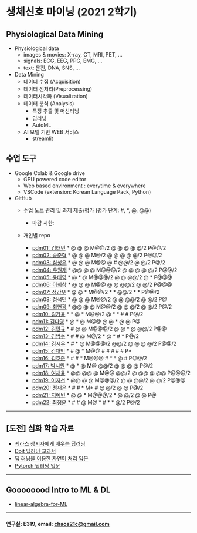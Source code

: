 # 생체신호 마이닝 (2021 2학기)

## Physiological Data Mining
* Physiological data
  - images & movies: X-ray, CT, MRI, PET, ...
  - signals: ECG, EEG, PPG, EMG, ...
  - text: 문진, DNA, SNS, ...
* Data Mining
  - 데이터 수집 (Acquisition)
  - 데이터 전처리(Preprocessing)
  - 데이터시각화 (Visualization)
  - 데이터 분석 (Analysis)
    * 특징 추출 및 머신러닝
    * 딥러닝
    * AutoML
  - AI 모델 기반 WEB 서비스
    * streamlit
    
## 수업 도구
* Google Colab & Google drive
  - GPU powered code editor
  - Web based environment : everytime & everywhere
  - VSCode (extension: Korean Language Pack, Python)
* GitHub
  - 수업 노트 관리 및 과제 제출/평가 (평가 단계: #, *, @, @@)
    * 마감 시한: 
    
  - 개인별 repo  
    * [pdm01: 김태민](https://github.com/KTM001/PDM01) * @ @ @ M@@/2 @ @ @ @ @/2 P@@/2
    * [pdm02: 송준혁](https://github.com/916jun/pdm02) * @ @ @ M@/2 @ @ @ @ @/2 P@@/2
    * [pdm03: 심성우](https://github.com/pdm03/pdm03) * @ @ @ M@@ @ # @@/2 @ @/2 P@/2
    * [pdm04: 우원재](https://github.com/SALRIGO/pdm04) * @@ @ @ M@@@/2 @ @ @ @ @/2 P@@/2
    * [pdm05: 윤태영](https://github.com/xodud5654/PDM05) * @ * @ M@@@/2 @ @ @@/2 @ * P@@@
    * [pdm06: 이희창](https://github.com/Hee0305/PDM06) * @ @ @ M@@ @ @ @@/2 @ @/2 P@@@
    * [pdm07: 정강우](https://github.com/junggangwo/pdm07) * @ @ * M@@/2 * * @@/2 * * P@@/2
    * [pdm08: 정석민](https://github.com/seokmin1/PDM08) * @ @ @ M@@/2 @ @ @@/2 @ @/2 P@
    * [pdm09: 최현광](https://github.com/choihyungwang/pdm09) * @@ @ @ M@@/2 @ @ @/2 @ @/2 P@/2
    * [pdm10: 김가윤](https://github.com/20193253/pdm10) * * @ * M@@/2 @ * * # # P@/2
    * [pdm11: 김다영](https://github.com/dayeong918/pdm011) * @ * @ M@@ @ @ * @ @ P@
    * [pdm12: 김민규](https://github.com/Skystar728/pdm12) * # @ @ M@@@/2 @ @ * @ @@/2 P@@
    * [pdm13: 김범수](https://github.com/bum3632/pdm13) * # # @ M@/2 * @ * # * P@/2
    * [pdm14: 김시우](https://github.com/loosiu/pdm14) * # * @ M@@@/2 @@/2 @ @ @ @/2 P@@/2
    * [pdm15: 김재익](https://github.com/kim0129s/pdm15) * # @ * M@@ # # # # # P*
    * [pdm16: 김호준](https://github.com/hojoooon/PDM16) * # # * M@@@ # * * @ # P@@/2
    * [pdm17: 박시원](https://github.com/w2j1y12/pdm17) * @ * @ M@ @@/2 @ @ @ @ P@/2
    * [pdm18: 여채윤](https://github.com/ducodbs0516/pdm18) * @@ @@ @ M@@ @@/2 @ @@ @ @@ P@@@/2
    * [pdm19: 이지선](https://github.com/jiseon0516/pdm19) * @@ @ @ M@@@/2 @ @ @@/2 @ @/2 P@@@
    * [pdm20: 정재은](https://github.com/joung-jaeeun/pdm20) * # # * M* # @ @/2 @ @ P@/2
    * [pdm21: 지예빈](https://github.com/Obliqueflo/PDM21) * @ @ * M@@@/2 * @ @/2 @ @ P@
    * [pdm22: 최정윤](https://github.com/yoon0411/pdm22) * # # @ M@ * # * * @/2 P@/2
 ---
 
 ## [도전] 심화 학습 자료

 - [케라스 창시자에게 배우는 딥러닝](https://github.com/rickiepark/deep-learning-with-python-notebooks) 
 - [Doit 딥러닝 교과서](http://easyspub.co.kr/20_Menu/BookView/472/PUB) 
 - [딥 러닝을 이용한 자연어 처리 입문](https://wikidocs.net/book/2155)
 - [Pytorch 딥러닝 입문](https://github.com/Justin-A/DeepLearning101)  
 ---
 ## Goooooood Intro to ML & DL
 - [linear-algebra-for-ML](https://www.freecodecamp.org/news/how-machine-learning-leverages-linear-algebra-to-optimize-model-trainingwhy-you-should-learn-the-fundamentals-of-linear-algebra/)
 ---
 
  #### 연구실: E319, email: chaos21c@gmail.com
 
